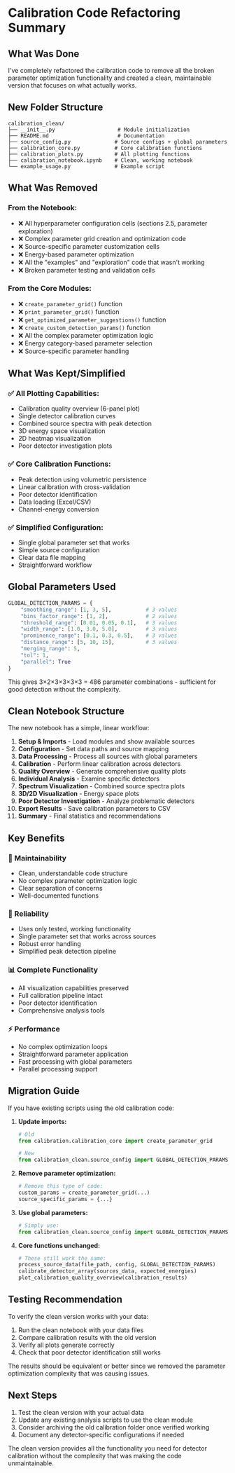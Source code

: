 # Calibration Code Refactoring Summary

## What Was Done

I've completely refactored the calibration code to remove all the broken parameter optimization functionality and created a clean, maintainable version that focuses on what actually works.

## New Folder Structure

```
calibration_clean/
├── __init__.py                    # Module initialization
├── README.md                      # Documentation
├── source_config.py              # Source configs + global parameters
├── calibration_core.py           # Core calibration functions
├── calibration_plots.py          # All plotting functions
├── calibration_notebook.ipynb    # Clean, working notebook
└── example_usage.py              # Example script
```

## What Was Removed

### From the Notebook:
- ❌ All hyperparameter configuration cells (sections 2.5, parameter exploration)
- ❌ Complex parameter grid creation and optimization code
- ❌ Source-specific parameter customization cells
- ❌ Energy-based parameter optimization
- ❌ All the "examples" and "exploration" code that wasn't working
- ❌ Broken parameter testing and validation cells

### From the Core Modules:
- ❌ `create_parameter_grid()` function
- ❌ `print_parameter_grid()` function  
- ❌ `get_optimized_parameter_suggestions()` function
- ❌ `create_custom_detection_params()` function
- ❌ All the complex parameter optimization logic
- ❌ Energy category-based parameter selection
- ❌ Source-specific parameter handling

## What Was Kept/Simplified

### ✅ All Plotting Capabilities:
- Calibration quality overview (6-panel plot)
- Single detector calibration curves
- Combined source spectra with peak detection
- 3D energy space visualization
- 2D heatmap visualization
- Poor detector investigation plots

### ✅ Core Calibration Functions:
- Peak detection using volumetric persistence
- Linear calibration with cross-validation
- Poor detector identification
- Data loading (Excel/CSV)
- Channel-energy conversion

### ✅ Simplified Configuration:
- Single global parameter set that works
- Simple source configuration
- Clear data file mapping
- Straightforward workflow

## Global Parameters Used

```python
GLOBAL_DETECTION_PARAMS = {
    "smoothing_range": [1, 3, 5],           # 3 values
    "bins_factor_range": [1, 2],            # 2 values  
    "threshold_range": [0.01, 0.05, 0.1],   # 3 values
    "width_range": [1.0, 3.0, 5.0],         # 3 values
    "prominence_range": [0.1, 0.3, 0.5],    # 3 values
    "distance_range": [5, 10, 15],          # 3 values
    "merging_range": 5,
    "tol": 1,
    "parallel": True
}
```

This gives 3×2×3×3×3×3 = 486 parameter combinations - sufficient for good detection without the complexity.

## Clean Notebook Structure

The new notebook has a simple, linear workflow:

1. **Setup & Imports** - Load modules and show available sources
2. **Configuration** - Set data paths and source mapping
3. **Data Processing** - Process all sources with global parameters
4. **Calibration** - Perform linear calibration across detectors
5. **Quality Overview** - Generate comprehensive quality plots
6. **Individual Analysis** - Examine specific detectors
7. **Spectrum Visualization** - Combined source spectra plots
8. **3D/2D Visualization** - Energy space plots
9. **Poor Detector Investigation** - Analyze problematic detectors
10. **Export Results** - Save calibration parameters to CSV
11. **Summary** - Final statistics and recommendations

## Key Benefits

### 🚀 Maintainability
- Clean, understandable code structure
- No complex parameter optimization logic
- Clear separation of concerns
- Well-documented functions

### 🔧 Reliability  
- Uses only tested, working functionality
- Single parameter set that works across sources
- Robust error handling
- Simplified peak detection pipeline

### 📊 Complete Functionality
- All visualization capabilities preserved
- Full calibration pipeline intact
- Poor detector identification
- Comprehensive analysis tools

### ⚡ Performance
- No complex optimization loops
- Straightforward parameter application
- Fast processing with global parameters
- Parallel processing support

## Migration Guide

If you have existing scripts using the old calibration code:

1. **Update imports:**
   ```python
   # Old
   from calibration.calibration_core import create_parameter_grid
   
   # New
   from calibration_clean.source_config import GLOBAL_DETECTION_PARAMS
   ```

2. **Remove parameter optimization:**
   ```python
   # Remove this type of code:
   custom_params = create_parameter_grid(...)
   source_specific_params = {...}
   ```

3. **Use global parameters:**
   ```python
   # Simply use:
   from calibration_clean.source_config import GLOBAL_DETECTION_PARAMS
   ```

4. **Core functions unchanged:**
   ```python
   # These still work the same:
   process_source_data(file_path, config, GLOBAL_DETECTION_PARAMS)
   calibrate_detector_array(sources_data, expected_energies)
   plot_calibration_quality_overview(calibration_results)
   ```

## Testing Recommendation

To verify the clean version works with your data:

1. Run the clean notebook with your data files
2. Compare calibration results with the old version
3. Verify all plots generate correctly
4. Check that poor detector identification still works

The results should be equivalent or better since we removed the parameter optimization complexity that was causing issues.

## Next Steps

1. Test the clean version with your actual data
2. Update any existing analysis scripts to use the clean module
3. Consider archiving the old calibration folder once verified working
4. Document any detector-specific configurations if needed

The clean version provides all the functionality you need for detector calibration without the complexity that was making the code unmaintainable.
